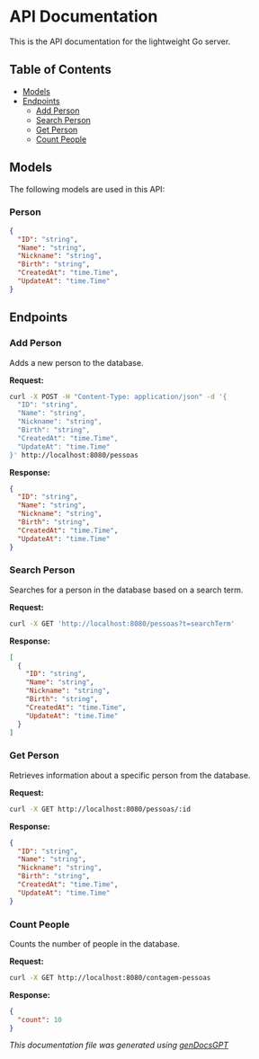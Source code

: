 # API Documentation

This is the API documentation for the lightweight Go server.

## Table of Contents
- [Models](#models)
- [Endpoints](#endpoints)
  - [Add Person](#add-person)
  - [Search Person](#search-person)
  - [Get Person](#get-person)
  - [Count People](#count-people)

## Models
The following models are used in this API:

### Person
```json
{
  "ID": "string",
  "Name": "string",
  "Nickname": "string",
  "Birth": "string",
  "CreatedAt": "time.Time",
  "UpdateAt": "time.Time"
}
```

## Endpoints

### Add Person
Adds a new person to the database.

**Request:**
```bash
curl -X POST -H "Content-Type: application/json" -d '{
  "ID": "string",
  "Name": "string",
  "Nickname": "string",
  "Birth": "string",
  "CreatedAt": "time.Time",
  "UpdateAt": "time.Time"
}' http://localhost:8080/pessoas
```

**Response:**
```json
{
  "ID": "string",
  "Name": "string",
  "Nickname": "string",
  "Birth": "string",
  "CreatedAt": "time.Time",
  "UpdateAt": "time.Time"
}
```

### Search Person
Searches for a person in the database based on a search term.

**Request:**
```bash
curl -X GET 'http://localhost:8080/pessoas?t=searchTerm'
```

**Response:**
```json
[
  {
    "ID": "string",
    "Name": "string",
    "Nickname": "string",
    "Birth": "string",
    "CreatedAt": "time.Time",
    "UpdateAt": "time.Time"
  }
]
```

### Get Person
Retrieves information about a specific person from the database.

**Request:**
```bash
curl -X GET http://localhost:8080/pessoas/:id
```

**Response:**
```json
{
  "ID": "string",
  "Name": "string",
  "Nickname": "string",
  "Birth": "string",
  "CreatedAt": "time.Time",
  "UpdateAt": "time.Time"
}
```

### Count People
Counts the number of people in the database.

**Request:**
```bash
curl -X GET http://localhost:8080/contagem-pessoas
```

**Response:**
```json
{
  "count": 10
}
```

*This documentation file was generated using [genDocsGPT](https://github.com/marco-rosner/genDocsGPT)*